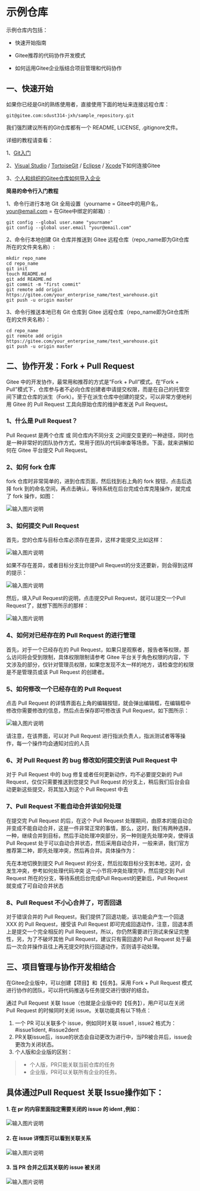 # 示例仓库

示例仓库内包括：

- 快速开始指南

- Gitee推荐的代码协作开发模式

- 如何运用Gitee企业版结合项目管理和代码协作

## 一、快速开始

如果你已经是Git的熟练使用者，直接使用下面的地址来连接远程仓库：

`git@gitee.com:sdust314-jxh/sample_repository.git`

我们强烈建议所有的Git仓库都有一个 README, LICENSE, .gitignore文件。

详细的教程请查看：

1、[Git入门](https://gitee.com/help/articles/4114)

2、[Visual Studio](https://gitee.com/help/articles/4118) / [TortoiseGit](https://my.oschina.net/longxuu/blog/141699) / [Eclipse](https://gitee.com/help/articles/4119) / [Xcode](https://my.oschina.net/zxs/blog/142544)下如何连接Gitee

3、[个人和组织的Gitee仓库如何导入企业](https://gitee.com/help/articles/4155)

**简易的命令行入门教程**

1、命令行进行本地 Git 全局设置（yourname = Gitee中的用户名，your@email.com = 在Gitee中绑定的邮箱）: 

```
git config --global user.name "yourname"
git config --global user.email "your@email.com"
```

2、命令行本地创建 Git 仓库并推送到 Gitee 远程仓库（repo_name即为Git仓库所在的文件夹名称）:

```
mkdir repo_name
cd repo_name
git init
touch README.md
git add README.md
git commit -m "first commit"
git remote add origin https://gitee.com/your_enterprise_name/test_warehouse.git
git push -u origin master
```
3、命令行推送本地已有 Git 仓库到 Gitee 远程仓库（repo_name即为Git仓库所在的文件夹名称）：

```
cd repo_name
git remote add origin https://gitee.com/your_enterprise_name/test_warehouse.git
git push -u origin master
```

## 二、协作开发：Fork + Pull Request
​Gitee 中的开发协作，最常用和推荐的方式是“Fork + Pull”模式。在“Fork + Pull”模式下，仓库参与者不必向仓库创建者申请提交权限，而是在自己的托管空间下建立仓库的派生（Fork）。至于在派生仓库中创建的提交，可以非常方便地利用 Gitee 的 Pull Request 工具向原始仓库的维护者发送 Pull Request。

### 1、什么是 Pull Request？

Pull Request 是两个仓库 或 同仓库内不同分支 之间提交变更的一种途径，同时也是一种非常好的团队协作方式，常用于团队的代码审查等场景。下面，就来讲解如何在 Gitee 平台提交 Pull Request。

### 2、如何 fork 仓库

fork 仓库时非常简单的，进到仓库页面，然后找到右上角的 fork 按钮，点击后选择 fork 到的命名空间，再点击确认，等待系统在后台完成仓库克隆操作，就完成了 fork 操作，如图：

![输入图片说明](https://images.gitee.com/uploads/images/2020/0512/173906_0889e8a4_4838521.png "在这里输入图片标题")

### 3、如何提交 Pull Request

首先，您的仓库与目标仓库必须存在差异，这样才能提交,比如这样：

![输入图片说明](https://images.gitee.com/uploads/images/2020/0512/173954_606bdc43_4838521.png "屏幕截图.png")

如果不存在差异，或者目标分支比你提Pull Request的分支还要新，则会得到这样的提示：

![输入图片说明](https://images.gitee.com/uploads/images/2020/0512/174035_5e81802b_4838521.png "屏幕截图.png")

然后，填入Pull Request的说明，点击提交Pull Request，就可以提交一个Pull Request了，就想下图所示的那样：

![输入图片说明](https://images.gitee.com/uploads/images/2020/0512/174129_c2222538_4838521.png "屏幕截图.png")

### 4、如何对已经存在的 Pull Request 的进行管理

首先，对于一个已经存在的 Pull Request，如果只是观察者，报告者等权限，那么访问将会受到限制，具体权限限制请参考 Gitee 平台关于角色权限的内容，下文涉及的部分，仅针对管理员权限，如果您发现不太一样的地方，请检查您的权限是不是管理员或该 Pull Request 的创建者。

### 5、如何修改一个已经存在的 Pull Request

点击 Pull Request 的详情界面右上角的编辑按钮，就会弹出编辑框，在编辑框中修改你需要修改的信息，然后点击保存即可修改该 Pull Request，如下图所示：

![输入图片说明](https://images.gitee.com/uploads/images/2020/0512/174204_a015d541_4838521.png "屏幕截图.png")

请注意，在该界面，可以对 Pull Request 进行指派负责人，指派测试者等等操作，每一个操作均会通知对应的人员

### 6、对 Pull Request 的 bug 修改如何提交到该 Pull Request 中

对于 Pull Request 中的 bug 修复或者任何更新动作，均不必要提交新的 Pull Request，仅仅只需要推送到您提交 Pull Request 的分支上，稍后我们后台会自动更新这些提交，将其加入到这个 Pull Request 中去

### 7、Pull Request 不能自动合并该如何处理

在提交完 Pull Request 的后，在这个 Pull Request 处理期间，由原本的能自动合并变成不能自动合并，这是一件非常正常的事情，那么，这时，我们有两种选择，一种，继续合并到目标，然后手动处理冲突部分，另一种则是先处理冲突，使得该 Pull Request 处于可以自动合并状态，然后采用自动合并，一般来讲，我们官方推荐第二种，即先处理冲突，然后再合并。具体操作为：

先在本地切换到提交 Pull Request 的分支，然后拉取目标分支到本地，这时，会发生冲突，参考如何处理代码冲突 这一小节将冲突处理完毕，然后提交到 Pull Request 所在的分支，等待系统后台完成Pull Request的更新后，Pull Request 就变成了可自动合并状态

### 8、Pull Request 不小心合并了，可否回退

对于错误合并的 Pull Request，我们提供了回退功能，该功能会产生一个回退 XXX 的 Pull Request，接受该 Pull Request 即可完成回退动作，注意，回退本质上是提交一个完全相反的 Pull Request，所以，你仍然需要进行测试来保证完整性，另，为了不破坏其他 Pull Request，建议只有需回退的 Pull Request 处于最后一次合并操作且往上再无提交时执行回退动作，否则请手动处理。

## 三、项目管理与协作开发相结合
在Gitee企业版中，可以创建【项目】和【任务】。采用 Fork + Pull Request 模式进行协作的团队，可以将代码推送与任务提交进行很好的结合。

通过 Pull Request 关联 Issue（也就是企业版中的【任务】），用户可以在关闭 Pull Request 的时候同时关闭 issue。关联功能具有以下特点：

1. 一个 PR 可以关联多个 issue，例如同时关联 issue1 , issue2 格式为：#issue1ident, #issue2dent
2. PR关联issue后，issue的状态会自动更改为进行中，当PR被合并后，issue会更改为关闭状态。
3. 个人版和企业版的区别： 
> - 个人版，PR只能关联当前仓库的任务 
> - 企业版，PR可以关联所有企业的任务。

## 具体通过Pull Request 关联 Issue操作如下：
#### 1. 在 pr 的内容里面指定需要关闭的 issue 的 ident ,例如：

![输入图片说明](https://images.gitee.com/uploads/images/2020/0512/174251_f057453f_4838521.png "屏幕截图.png")

#### 2. 在 issue 详情页可以看到关联关系

![输入图片说明](https://images.gitee.com/uploads/images/2020/0512/174343_3310747b_4838521.png "屏幕截图.png")

#### 3. 当 PR 合并之后其关联的 issue 被关闭

![输入图片说明](https://images.gitee.com/uploads/images/2020/0512/174401_e595fe50_4838521.png "屏幕截图.png")